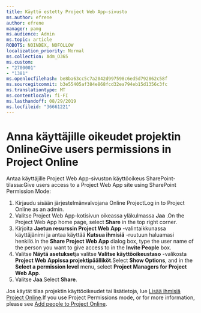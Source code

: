 ```yaml
---
title: Käyttö estetty Project Web App-sivusto
ms.author: efrene
author: efrene
manager: pamg
ms.audience: Admin
ms.topic: article
ROBOTS: NOINDEX, NOFOLLOW
localization_priority: Normal
ms.collection: Adm_O365
ms.custom:
- "2700001"
- "1381"
ms.openlocfilehash: be8ba63cc5c7a2042d997598c6ed5d792862c58f
ms.sourcegitcommit: b3e55405af384e868fcd32ea794eb15d1356c3fc
ms.translationtype: MT
ms.contentlocale: fi-FI
ms.lasthandoff: 08/29/2019
ms.locfileid: "36661221"
---
```

# <a name="give-users-permissions-in-project-online"></a><span data-ttu-id="73af2-102">Anna käyttäjille oikeudet projektin Online</span><span class="sxs-lookup"><span data-stu-id="73af2-102">Give users permissions in Project Online</span></span>

<span data-ttu-id="73af2-103">Antaa käyttäjille Project Web App-sivuston käyttöoikeus SharePoint-tilassa:</span><span class="sxs-lookup"><span data-stu-id="73af2-103">Give users access to a Project Web App site using SharePoint Permission Mode:</span></span>

1. <span data-ttu-id="73af2-104">Kirjaudu sisään järjestelmänvalvojana Online Project</span><span class="sxs-lookup"><span data-stu-id="73af2-104">Log in to Project Online as an admin.</span></span>
2. <span data-ttu-id="73af2-105">Valitse Project Web App-kotisivun oikeassa yläkulmassa **Jaa** .</span><span class="sxs-lookup"><span data-stu-id="73af2-105">On the Project Web App home page, select **Share** in the top right corner.</span></span>
3. <span data-ttu-id="73af2-106">Kirjoita **Jaetun resurssin Project Web App** -valintaikkunassa käyttäjänimi ja antaa käyttää **Kutsua ihmisiä** -ruutuun haluamasi henkilö.</span><span class="sxs-lookup"><span data-stu-id="73af2-106">In the **Share Project Web App** dialog box, type the user name of the person you want to give access to in the **Invite People** box.</span></span>
4. <span data-ttu-id="73af2-107">Valitse **Näytä asetukset**ja valitse **Valitse käyttöoikeustaso** -valikosta **Project Web Appissa projektipäälliköt**.</span><span class="sxs-lookup"><span data-stu-id="73af2-107">Select **Show Options**, and in the **Select a permission level** menu, select **Project Managers for Project Web App**.</span></span>
5. <span data-ttu-id="73af2-108">Valitse **Jaa**.</span><span class="sxs-lookup"><span data-stu-id="73af2-108">Select **Share**.</span></span>

<span data-ttu-id="73af2-109">Jos käytät tilaa projektin käyttöoikeudet tai lisätietoja, lue [Lisää ihmisiä Project Online](https://docs.microsoft.com/projectonline/step-2-add-people-to-project-online).</span><span class="sxs-lookup"><span data-stu-id="73af2-109">If you use Project Permissions mode, or for more information, please see [Add people to Project Online](https://docs.microsoft.com/projectonline/step-2-add-people-to-project-online).</span></span>
